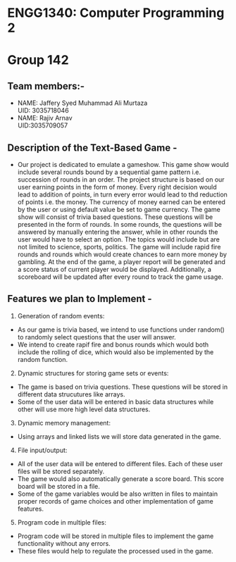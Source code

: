 # ENGG1340: Computer Programming 2                                                 
# Group 142

## Team members:-
* NAME: Jaffery Syed Muhammad Ali Murtaza   
  UID: 3035718046
* NAME: Rajiv Arnav   
  UID:3035709057

## Description of the Text-Based Game -

* Our project is dedicated to emulate a gameshow. This game show would include several rounds bound by a sequential game pattern i.e. succession of rounds in an order.
  The project structure is based on our user earning points in the form of money. Every right decision would lead to addition of points, in turn every error would lead to
  thd reduction of points i.e. the money. The currency of money earned can be entered by the user or using default value be set to game currency.
  The game show will consist of trivia based questions. These questions will be presented in the form of rounds. In some rounds, the questions will be answered by manually   entering the answer, while in other rounds the user would have to select an option.
  The topics would include but are not limited to science, sports, politics. The game will include rapid fire rounds
  and rounds which would create chances to earn more money by gambling.
  At the end of the game, a player report will be generated and a score status of current player would be displayed.
  Additionally, a scoreboard will be updated after every round to track the game usage.

## Features we plan to Implement -

1. Generation of random events:
 * As our game is trivia based, we intend to use functions under random() to randomly select questions that the user will answer.
 * We intend to create rapif fire and bonus rounds which would both include the rolling of dice, which would also be implemented by the random function.

2. Dynamic structures for storing game sets or events:
 * The game is based on trivia questions. These questions will be stored in different data strucutures like arrays.
 * Some of the user data will be entered in basic data structures while other will use more high level data structures.

3. Dynamic memory management:
 * Using arrays and linked lists we will store data generated in the game.

4. File input/output:
 * All of the user data will be entered to different files. Each of these user files will be stored separately.
 * The game would also automatically generate a score board. This score board will be stored in a file.
 * Some of the game variables would be also written in files to maintain proper records of game choices and other implementation of game features.

5. Program code in multiple files:
 * Program code will be stored in multiple files to implement the game functionality without any errors.
 * These files would help to regulate the processed used in the game.
